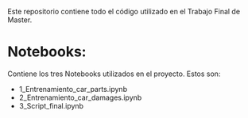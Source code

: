 Este repositorio contiene todo el código utilizado en el Trabajo Final de Master.

# Notebooks: 
Contiene los tres Notebooks utilizados en el proyecto. Estos son:
- 1_Entrenamiento_car_parts.ipynb
- 2_Entrenamiento_car_damages.ipynb
- 3_Script_final.ipynb
